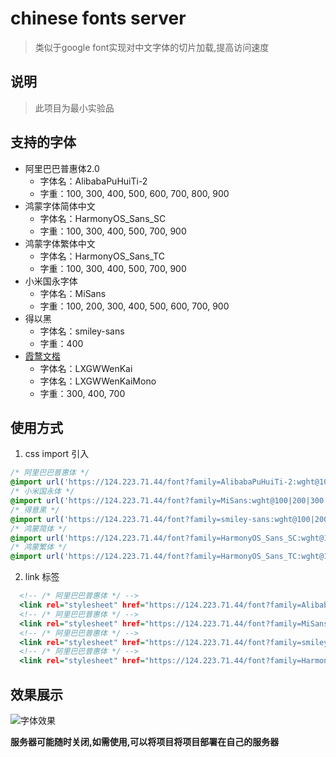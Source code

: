 # chinese fonts server

> 类似于google font实现对中文字体的切片加载,提高访问速度

## 说明

> 此项目为最小实验品


## 支持的字体
- 阿里巴巴普惠体2.0
  - 字体名：AlibabaPuHuiTi-2
  - 字重：100, 300, 400, 500, 600, 700, 800, 900
- 鸿蒙字体简体中文
  - 字体名：HarmonyOS_Sans_SC
  - 字重：100, 300, 400, 500, 700, 900
- 鸿蒙字体繁体中文
  - 字体名：HarmonyOS_Sans_TC
  - 字重：100, 300, 400, 500, 700, 900
- 小米国永字体
  - 字体名：MiSans
  - 字重：100, 200, 300, 400, 500, 600, 700, 900
- 得以黑
  - 字体名：smiley-sans
  - 字重：400
- [霞鹜文楷](https://github.com/lxgw/LxgwWenKai/tree/main)
  - 字体名：LXGWWenKai
  - 字体名：LXGWWenKaiMono
  - 字重：300, 400, 700
## 使用方式
1. css import 引入
```.css
/* 阿里巴巴普惠体 */
@import url('https://124.223.71.44/font?family=AlibabaPuHuiTi-2:wght@100|200|300|400|500|600|700|800|900');
/* 小米国永体 */
@import url('https://124.223.71.44/font?family=MiSans:wght@100|200|300|400|500|600|700|800|900');
/* 得意黑 */
@import url('https://124.223.71.44/font?family=smiley-sans:wght@100|200|300|400|500|600|700|800|900');
/* 鸿蒙简体 */
@import url('https://124.223.71.44/font?family=HarmonyOS_Sans_SC:wght@100|200|300|400|500|600|700|800|900');
/* 鸿蒙繁体 */
@import url('https://124.223.71.44/font?family=HarmonyOS_Sans_TC:wght@100|200|300|400|500|600|700|800|900');

```
2. link 标签
```.html
  <!-- /* 阿里巴巴普惠体 */ -->
  <link rel="stylesheet" href="https://124.223.71.44/font?family=AlibabaPuHuiTi-2:wght@100|200|300|400|500|600|700|800|900"></link>
  <!-- /* 阿里巴巴普惠体 */ -->
  <link rel="stylesheet" href="https://124.223.71.44/font?family=MiSans:wght@100|200|300|400|500|600|700|800|900"></link>
  <!-- /* 阿里巴巴普惠体 */ -->
  <link rel="stylesheet" href="https://124.223.71.44/font?family=smiley-sans:wght@100|200|300|400|500|600|700|800|900"></link>
  <!-- /* 阿里巴巴普惠体 */ -->
  <link rel="stylesheet" href="https://124.223.71.44/font?family=HarmonyOS_Sans_SC:wght@100|200|300|400|500|600|700|800|900"></link>
```
## 效果展示
![字体效果](https://user-images.githubusercontent.com/105197349/269029309-f3b00fab-6b13-44c4-b0cd-7c60745dec89.png)

**服务器可能随时关闭,如需使用,可以将项目将项目部署在自己的服务器**